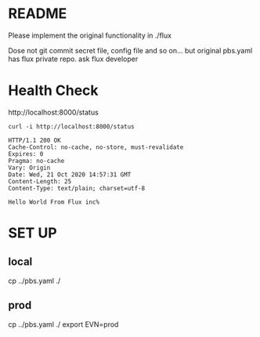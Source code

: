 # README
Please implement the original functionality in ./flux

Dose not git commit secret file, config file and so on...
but original pbs.yaml has flux private repo. ask flux developer


# Health Check
http://localhost:8000/status
```
curl -i http://localhost:8000/status

HTTP/1.1 200 OK
Cache-Control: no-cache, no-store, must-revalidate
Expires: 0
Pragma: no-cache
Vary: Origin
Date: Wed, 21 Oct 2020 14:57:31 GMT
Content-Length: 25
Content-Type: text/plain; charset=utf-8

Hello World From Flux inc% 
```


# SET UP

## local
cp ../pbs.yaml ./


## prod
cp ../pbs.yaml ./
export EVN=prod
